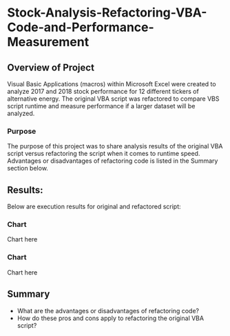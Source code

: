# Stock-Analysis-Refactoring-VBA-Code-and-Performance-Measurement

## Overview of Project
Visual Basic Applications (macros) within Microsoft Excel were created to analyze 2017 and 2018 stock performance for 12 different tickers of alternative energy. The original VBA script was refactored to compare VBS script runtime and measure performance if a larger dataset will be analyzed.

### Purpose
The purpose of this project was to share analysis results of the original VBA script versus refactoring the script when it comes to runtime speed. Advantages or disadvantages of refactoring code is listed in the Summary section below. 

## Results: 
Below are execution results for original and refactored script:

### Chart
Chart here

### Chart
Chart here

## Summary

- What are the advantages or disadvantages of refactoring code?
- How do these pros and cons apply to refactoring the original VBA script?
